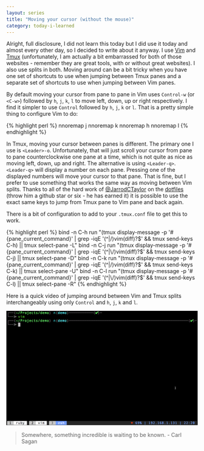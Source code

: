 ```yaml
---
layout: series
title: "Moving your cursor (without the mouse)"
category: today-i-learned
---
```


Alright, full disclosure, I did not learn this today but I did use it today and almost every other day, so I decided to write about it anyway. I use [Vim][vim] and [Tmux][tmux] (unfortunately, I am actually a bit embarrassed for both of those websites - remember they are great tools, with or without great websites). I also use splits in both. Moving around can be a bit tricky when you have one set of shortcuts to use when jumping between Tmux panes and a separate set of shortcuts to use when jumping between Vim panes.

By default moving your cursor from pane to pane in Vim uses `Control-w` (or `<C-w>`) followed by `h`, `j`, `k`, `l` to move left, down, up or right respectively. I find it simpler to use `Control` followed by `h`, `j`, `k` or `l`. That is a pretty simple thing to configure Vim to do:

{% highlight perl %}
nnoremap <C-j> <C-w>j
nnoremap <C-k> <C-w>k
nnoremap <C-h> <C-w>h
nnoremap <C-l> <C-w>l
{% endhighlight %}

In Tmux, moving your cursor between panes is different. The primary one I use is `<Leader>-o`. Unfortunately, that will just scroll your cursor from pane to pane counterclockwise one pane at a time, which is not quite as nice as moving left, down, up and right. The alternative is using `<Leader-q>`. `<Leader-q>` will display a number on each pane. Pressing one of the displayed numbers will move your cursor to that pane. That is fine, but I prefer to use something that works the same way as moving between Vim splits. Thanks to all of the hard work of [@JarrodCTaylor][jarrod] on the [dotfiles][dotfiles] (throw him a github star or six - he has earned it) it is possible to use the exact same keys to jump from Tmux pane to Vim pane and back again.

There is a bit of configuration to add to your `.tmux.conf` file to get this to work.

{% highlight perl %}
bind -n C-h run "(tmux display-message -p '#{pane_current_command}' | grep -iqE '(^|\/)vim(diff)?$' && tmux send-keys C-h) || tmux select-pane -L"
bind -n C-j run "(tmux display-message -p '#{pane_current_command}' | grep -iqE '(^|\/)vim(diff)?$' && tmux send-keys C-j) || tmux select-pane -D"
bind -n C-k run "(tmux display-message -p '#{pane_current_command}' | grep -iqE '(^|\/)vim(diff)?$' && tmux send-keys C-k) || tmux select-pane -U"
bind -n C-l run "(tmux display-message -p '#{pane_current_command}' | grep -iqE '(^|\/)vim(diff)?$' && tmux send-keys C-l) || tmux select-pane -R"
{% endhighlight %}

Here is a quick video of jumping around between Vim and Tmux splits interchangeably using only `Control` and `h`, `j`, `k` and `l`.

![Moving In Action][gif]

> Somewhere, something incredible is waiting to be known. - Carl Sagan

[vim]: http://www.vim.org/
[tmux]: http://tmux.sourceforge.net/
[jarrod]: https://twitter.com/jarrodctaylor
[dotfiles]: https://github.com/jarrodctaylor/imt_dotfiles
[gif]: /assets/images/today-i-learned/panes.gif

